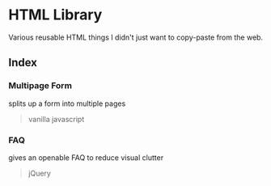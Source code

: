 # HTML Library
Various reusable HTML things I didn't just want to copy-paste from the web.

## Index

### Multipage Form
splits up a form into multiple pages
> vanilla javascript

### FAQ
gives an openable FAQ to reduce visual clutter
> jQuery
